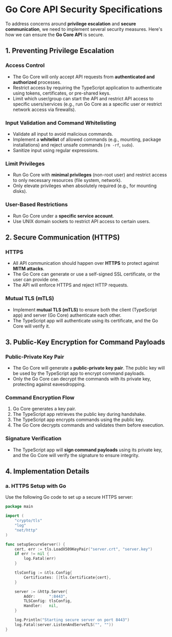 # Go Core API Security Specifications

To address concerns around **privilege escalation** and **secure communication**, we need to implement several security measures. Here's how we can ensure the **Go Core API** is secure.

## 1. Preventing Privilege Escalation

### Access Control
- The Go Core will only accept API requests from **authenticated and authorized** processes.
- Restrict access by requiring the TypeScript application to authenticate using tokens, certificates, or pre-shared keys.
- Limit which user/group can start the API and restrict API access to specific users/services (e.g., run Go Core as a specific user or restrict network access via firewalls).

### Input Validation and Command Whitelisting
- Validate all input to avoid malicious commands.
- Implement a **whitelist** of allowed commands (e.g., mounting, package installations) and reject unsafe commands (`rm -rf`, `sudo`).
- Sanitize input using regular expressions.

### Limit Privileges
- Run Go Core with **minimal privileges** (non-root user) and restrict access to only necessary resources (file system, network).
- Only elevate privileges when absolutely required (e.g., for mounting disks).

### User-Based Restrictions
- Run Go Core under a **specific service account**.
- Use UNIX domain sockets to restrict API access to certain users.

## 2. Secure Communication (HTTPS)

### HTTPS
- All API communication should happen over **HTTPS** to protect against **MITM attacks**.
- The Go Core can generate or use a self-signed SSL certificate, or the user can provide one.
- The API will enforce HTTPS and reject HTTP requests.

### Mutual TLS (mTLS)
- Implement **mutual TLS (mTLS)** to ensure both the client (TypeScript app) and server (Go Core) authenticate each other.
- The TypeScript app will authenticate using its certificate, and the Go Core will verify it.

## 3. Public-Key Encryption for Command Payloads

### Public-Private Key Pair
- The Go Core will generate a **public-private key pair**. The public key will be used by the TypeScript app to encrypt command payloads.
- Only the Go Core can decrypt the commands with its private key, protecting against eavesdropping.

### Command Encryption Flow
1. Go Core generates a key pair.
2. The TypeScript app retrieves the public key during handshake.
3. The TypeScript app encrypts commands using the public key.
4. The Go Core decrypts commands and validates them before execution.

### Signature Verification
- The TypeScript app will **sign command payloads** using its private key, and the Go Core will verify the signature to ensure integrity.

## 4. Implementation Details

### a. HTTPS Setup with Go

Use the following Go code to set up a secure HTTPS server:

```go
package main

import (
    "crypto/tls"
    "log"
    "net/http"
)

func setupSecureServer() {
    cert, err := tls.LoadX509KeyPair("server.crt", "server.key")
    if err != nil {
        log.Fatal(err)
    }

    tlsConfig := &tls.Config{
        Certificates: []tls.Certificate{cert},
    }

    server := &http.Server{
        Addr:      ":8443",
        TLSConfig: tlsConfig,
        Handler:   nil,
    }

    log.Println("Starting secure server on port 8443")
    log.Fatal(server.ListenAndServeTLS("", ""))
}
